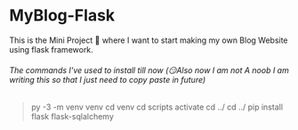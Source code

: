 # MyBlog-Flask
This is the Mini Project 🚀 where I want to start making my own Blog Website using flask framework.



###### The commands I've used to install till now (😏Also now I am not A noob I am writing this so that I just need to copy paste in future)

> py -3 -m venv venv
>cd venv
>cd scripts
>activate
>cd ../
>cd ../
>pip install flask flask-sqlalchemy
